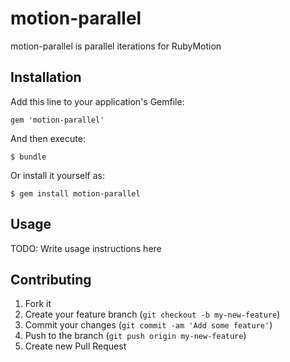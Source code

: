 # motion-parallel

motion-parallel is parallel iterations for RubyMotion

## Installation

Add this line to your application's Gemfile:

    gem 'motion-parallel'

And then execute:

    $ bundle

Or install it yourself as:

    $ gem install motion-parallel

## Usage

TODO: Write usage instructions here

## Contributing

1. Fork it
2. Create your feature branch (`git checkout -b my-new-feature`)
3. Commit your changes (`git commit -am 'Add some feature'`)
4. Push to the branch (`git push origin my-new-feature`)
5. Create new Pull Request
